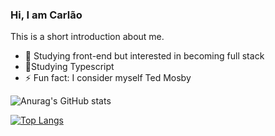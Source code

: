 ### Hi, I am Carlão 

This is a short introduction about me.

- 🔭 Studying front-end but interested in becoming full stack
- 🌱Studying Typescript
- ⚡ Fun fact: I consider myself Ted Mosby



![Anurag's GitHub stats](https://github-readme-stats.vercel.app/api?username=anuraghazra&show_icons=true&theme=radical)

[![Top Langs](https://github-readme-stats.vercel.app/api/top-langs/?username=anuraghazra&layout=compact)](https://github.com/anuraghazra/github-readme-stats)
